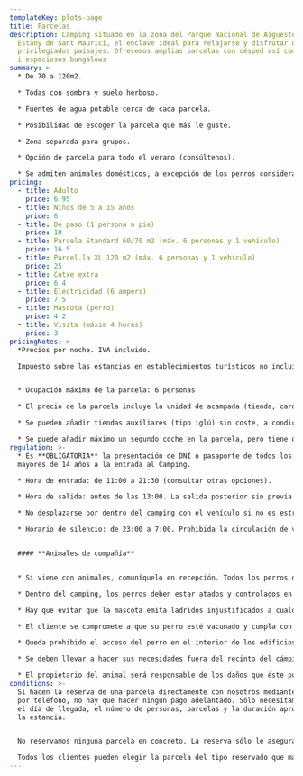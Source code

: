 ```yaml
---
templateKey: plots-page
title: Parcelas
description: Cámping situado en la zona del Parque Nacional de Aiguestortes i
  Estany de Sant Maurici, el enclave ideal para relajarse y disfrutar de
  privilegiados paisajes. Ofrecemos amplias parcelas con césped así como cómodos
  i espaciosos bungalows
summary: >-
  * De 70 a 120m2.

  * Todas con sombra y suelo herboso.

  * Fuentes de agua potable cerca de cada parcela.

  * Posibilidad de escoger la parcela que más le guste.

  * Zona separada para grupos.

  * Opción de parcela para todo el verano (consúltenos).

  * Se admiten animales domésticos, a excepción de los perros considerados como potencialmente peligrosos.
pricing:
  - title: Adulto
    price: 6.95
  - title: Niños de 5 a 15 años
    price: 6
  - title: De paso (1 persona a pie)
    price: 10
  - title: Parcela Standard 60/70 m2 (máx. 6 personas y 1 vehículo)
    price: 16.5
  - title: Parcel.la XL 120 m2 (máx. 6 personas y 1 vehículo)
    price: 25
  - title: Cotxe extra
    price: 6.4
  - title: Electricidad (6 ampers)
    price: 7.5
  - title: Mascota (perro)
    price: 4.2
  - title: Visita (máxim 4 horas)
    price: 3
pricingNotes: >-
  *Precios por noche. IVA incluido.

  Impuesto sobre las estancias en establecimientos turísticos no incluido: 0,66 €. Tarifa por persona (+16 años) y día, con un máximo de 7 días.*


  * Ocupación máxima de la parcela: 6 personas. 

  * El precio de la parcela incluye la unidad de acampada (tienda, caravana, autocaravana ...) y un vehículo,      que se aparca en la parcela.

  * Se pueden añadir tiendas auxiliares (tipo iglú) sin coste, a condición de que estén dentro de los límites de la parcela.

  * Se puede añadir máximo un segundo coche en la parcela, pero tiene que registrarse y abonar según la  tarifa vigente, y deberá estacionarse dentro de los límites de la parcela. En caso de que se aparque en otra    deberá pagar la tarifa de la parcela extra que esté ocupando.
regulation: >-
  * Es **OBLIGATORIA** la presentación de DNI o pasaporte de todos los viajeros
  mayores de 14 años a la entrada al Camping.

  * Hora de entrada: de 11:00 a 21:30 (consultar otras opciones).

  * Hora de salida: antes de las 13:00. La salida posterior sin previa comunicación a recepción, conlleva el coste de una noche adicional.

  * No desplazarse por dentro del camping con el vehículo si no es estrictamente necesario.

  * Horario de silencio: de 23:00 a 7:00. Prohibida la circulación de vehículos: de 23:00 a 7:00.


  #### **Animales de compañía**


  * Si viene con animales, comuníquelo en recepción. Todos los perros deberán estar registrados en el momento del check-in y su estancia está sujeta al pago de la tarifa correspondiente.

  * Dentro del camping, los perros deben estar atados y controlados en todo momento y nunca podrán ocupar o pasar por una parcela que no corresponda a su dueño.

  * Hay que evitar que la mascota emita ladridos injustificados a cualquier hora y menos en las horas de descanso.

  * El cliente se compromete a que su perro esté vacunado y cumpla con las condiciones higiénico-sanitarias  establecidas por ley.

  * Queda prohibido el acceso del perro en el interior de los edificios, alojamientos, parque infantil y piscina.

  * Se deben llevar a hacer sus necesidades fuera del recinto del cámping. En todo caso, los propietarios deberán recoger los excrementos de sus animales y depositarlos dentro de una bolsa en el contenedor de los restos.

  * El propietario del animal será responsable de los daños que éste pueda ocasionar tanto al resto de los campistas y sus bienes como en las instalaciones del cámping.
conditions: >-
  Si hacen la reserva de una parcela directamente con nosotros mediante la web o
  por teléfono, no hay que hacer ningún pago adelantado. Sólo necesitamos saber
  el día de llegada, el número de personas, parcelas y la duración aproximada de
  la estancia.


  No reservamos ninguna parcela en concreto. La reserva sólo le asegura tener lugar en el caso de que el cámping estuviera completo.

  Todos los clientes pueden elegir la parcela del tipo reservado que más les guste de entre todas las disponibles únicamente en el momento de su llegada.
---
```

